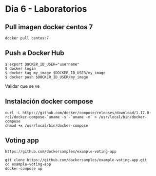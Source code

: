 # Dia 6 - Laboratorios

## Pull imagen docker centos 7

```text
docker pull centos:7
```

## Push a Docker Hub

```text
$ export DOCKER_ID_USER="username"
$ docker login
$ docker tag my_image $DOCKER_ID_USER/my_image
$ docker push $DOCKER_ID_USER/my_image
```

Validar que se ve 



## Instalación docker compose

```
curl -L https://github.com/docker/compose/releases/download/1.17.0-rc1/docker-compose-`uname -s`-`uname -m` > /usr/local/bin/docker-compose
chmod +x /usr/local/bin/docker-compose
```


## Voting app

```text
https://github.com/dockersamples/example-voting-app
```

```text
git clone https://github.com/dockersamples/example-voting-app.git
cd example-voting-app
docker-compose up

```